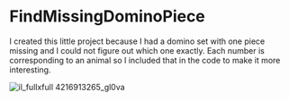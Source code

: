 # FindMissingDominoPiece
I created this little project because I had a domino set with one piece missing and I could not figure out which one exactly.
Each number is corresponding to an animal so I included that in the code to make it more interesting. 


![il_fullxfull 4216913265_gl0va](https://github.com/aqcchi/FindMissingDominoPiece/assets/134380865/435dfe43-691f-4c57-b920-860a8687f2cf)




